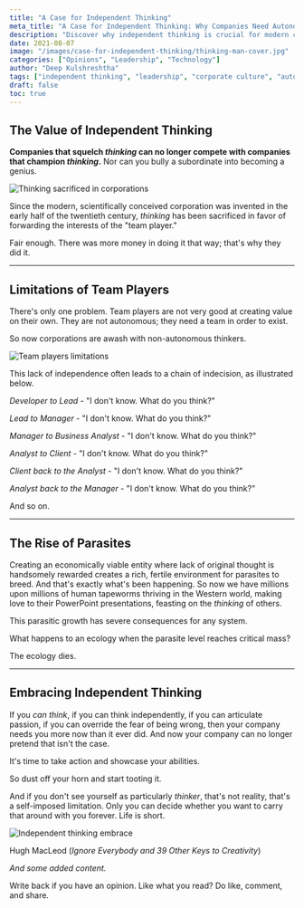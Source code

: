 ```yaml
---
title: "A Case for Independent Thinking"
meta_title: "A Case for Independent Thinking: Why Companies Need Autonomous Thinkers | Leadership"
description: "Discover why independent thinking is crucial for modern corporations. Learn how autonomous thinkers create value and why companies that squelch thinking can't compete."
date: 2021-08-07
image: "/images/case-for-independent-thinking/thinking-man-cover.jpg"
categories: ["Opinions", "Leadership", "Technology"]
author: "Deep Kulshreshtha"
tags: ["independent thinking", "leadership", "corporate culture", "autonomous thinking"]
draft: false
toc: true
---
```


## The Value of Independent Thinking

**Companies that squelch *thinking* can no longer compete with companies that champion *thinking*.** Nor can you bully a subordinate into becoming a genius.

![Thinking sacrificed in corporations](/images/case-for-independent-thinking/thinking-sacrificed-corporations.png)

Since the modern, scientifically conceived corporation was invented in the early half of the twentieth century, *thinking* has been sacrificed in favor of forwarding the interests of the "team player."

Fair enough. There was more money in doing it that way; that's why they did it.

---

## Limitations of Team Players

There's only one problem. Team players are not very good at creating value on their own. They are not autonomous; they need a team in order to exist.

So now corporations are awash with non-autonomous thinkers.

![Team players limitations](/images/case-for-independent-thinking/team-players-limitations.jpg)

This lack of independence often leads to a chain of indecision, as illustrated below.

*Developer to Lead -* "I don't know. What do you think?"

*Lead to Manager -* "I don't know. What do you think?"

*Manager to Business Analyst -* "I don't know. What do you think?"

*Analyst to Client -* "I don't know. What do you think?"

*Client back to the Analyst -* "I don't know. What do you think?"

*Analyst back to the Manager -* "I don't know. What do you think?"

And so on.

---

## The Rise of Parasites

Creating an economically viable entity where lack of original thought is handsomely rewarded creates a rich, fertile environment for parasites to breed. And that's exactly what's been happening. So now we have millions upon millions of human tapeworms thriving in the Western world, making love to their PowerPoint presentations, feasting on the *thinking* of others.

This parasitic growth has severe consequences for any system.

What happens to an ecology when the parasite level reaches critical mass?

The ecology dies.

---

## Embracing Independent Thinking

If you *can think*, if you can think independently, if you can articulate passion, if you can override the fear of being wrong, then your company needs you more now than it ever did. And now your company can no longer pretend that isn't the case.

It's time to take action and showcase your abilities.

So dust off your horn and start tooting it.

And if you don't see yourself as particularly *thinker*, that's not reality, that's a self-imposed limitation. Only you can decide whether you want to carry that around with you forever. Life is short.

![Independent thinking embrace](/images/case-for-independent-thinking/independent-thinking-embrace.jpg)

Hugh MacLeod (*Ignore Everybody and 39 Other Keys to Creativity*)

*And some added content.*

Write back if you have an opinion. Like what you read? Do like, comment, and share.



